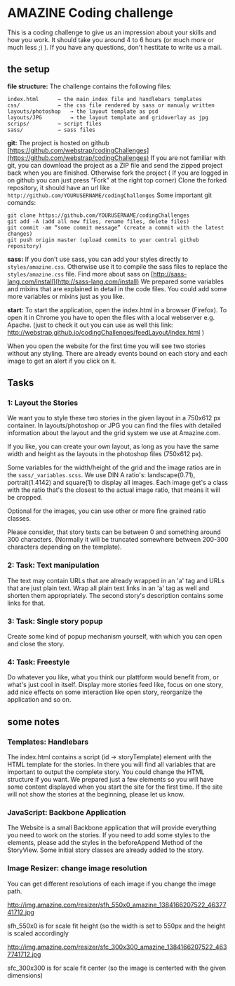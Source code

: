 AMAZINE Coding challenge
========================

This is a coding challenge to give us an impression about your skills and how you work. It should take you around 4 to 6 hours (or much more or much less ;) ). If you have any questions, don't hestitate to write us a mail.

## the setup
**file structure:** The challenge contains the following files:

    index.html      → the main index file and handlebars templates
    css/            → the css file rendered by sass or manualy written
    layouts/photoshop   → the layout template as psd
    layouts/JPG         → the layout template and gridoverlay as jpg
    scrips/         → script files 
    sass/           → sass files

**git:** The project is hosted on github [https://github.com/webstrap/codingChallenges](https://github.com/webstrap/codingChallenges) 
If you are not familiar with git, you can download the project as a ZIP file and send the zipped project back when you are finished. Otherwise fork the project ( If you are logged in on github you can just press “Fork” at the right top corner)
Clone the forked repository, it should have an url like `http://github.com/YOURUSERNAME/codingChallenges`
Some important git comands:

    git clone https://github.com/YOURUSERNAME/codingChallenges
    git add -A (add all new files, rename files, delete files)
    git commit -am “some commit message” (create a commit with the latest changes)
    git push origin master (upload commits to your central github repository)

**sass:** If you don’t use sass, you can add your styles directly to `styles/amazine.css`. Otherwise use it to compile the sass files to replace the `styles/amazine.css` file. 
Find more about sass on [http://sass-lang.com/install](http://sass-lang.com/install)
We prepared some variables and mixins that are explained in detail in the code files. You could add some more variables or mixins just as you like.

**start:** To start the application, open the index.html in a browser (Firefox). To open it in Chrome you have to open the files with a local webserver e.g. Apache. (just to check it out you can use as well this link: http://webstrap.github.io/codingChallenges/feedLayout/index.html )

When you open the website for the first time you will see two stories without any styling. There are already events bound on each story and each image to get an alert if you click on it.

## Tasks

### 1: Layout the Stories

We want you to style these two stories in the given layout in a 750x612 px container. 
In layouts/photoshop or JPG you can find the files with detailed information about the layout and the grid system we use at Amazine.com. 

If you like, you can create your own layout, as long as you have the same width and height as the layouts in the photoshop files (750x612 px).


Some variables for the width/height of the grid and the image ratios are in the `sass/_variables.scss`.
We use DIN A ratio's: landscape(0.71), portrait(1.4142) and square(1) to display all images. 
Each image get's a class with the ratio that's the closest to the actual image ratio, that means it will be cropped.

Optional for the images, you can use other or more fine grained ratio classes. 

Please consider, that story texts can be between 0 and something around 300 characters.
(Normally it will be truncated somewhere between 200-300 characters depending on the template).

### 2: Task: Text manipulation

The text may contain URLs that are already wrapped in an 'a' tag and URLs that are just plain text. Wrap all plain text links in an 'a' tag as well and shorten them appropriately. The second story's description contains some links for that.

### 3: Task: Single story popup

Create some kind of popup mechanism yourself, with which you can open and close the story.

### 4: Task: Freestyle
Do whatever you like, what you think our plattform would benefit from, or what's just cool in itself. Display more stories feed like, focus on one story, add nice effects on some interaction like open story, reorganize the application and so on.


## some notes

### Templates: Handlebars
The index.html contains a script (id → storyTemplate) element with the HTML template for the stories. In there you will find all variables that are important to output the complete story. You could change the HTML structure if you want. We prepared just a few elements so you will have some content displayed when you start the site for the first time. If the site will not show the stories at the beginning, please let us know. 

### JavaScript: Backbone Application
The Website is a small Backbone application that will provide everything you need to work on the stories. If you need to add some styles to the elements, please add the styles in the beforeAppend Method of the StoryView. Some initial story classes are already added to the story.

### Image Resizer: change image resolution

You can get different resolutions of each image if you change the image path. 

http://img.amazine.com/resizer/sfh_550x0_amazine_1384166207522_4637741712.jpg

sfh_550x0 is for scale fit height (so the width is set to 550px and the height is scaled accordingly

http://img.amazine.com/resizer/sfc_300x300_amazine_1384166207522_4637741712.jpg

sfc_300x300 is for scale fit center (so the image is centerted with the given dimensions)
